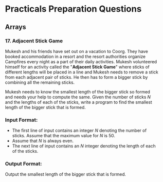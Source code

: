 # Practicals Preparation Questions
## **Arrays**

### $17.$ Adjacent Stick Game

Mukesh and his friends have set out on a vacation to Coorg. They have booked accommodation in a resort and the resort authorities organize Campfires every night as a part of their daily activities. Mukesh volunteered himself for an activity called the "**Adjacent Stick Game**" where sticks of different lengths will be placed in a line and Mukesh needs to remove a stick from each adjacent pair of sticks. He then has to form a bigger stick by combining all the remaining sticks.

Mukesh needs to know the smallest length of the bigger stick so formed and needs your help to compute the same. Given the number of sticks $N$ and the lengths of each of the sticks, write a program to find the smallest length of the bigger stick that is formed.

### **Input Format:**
  - The first line of input contains an integer $N$ denoting the number of sticks. Assume that the maximum value for $N$ is $50$.
  - Assume that $N$ is always even.
  - The next line of input contains an $N$ integer denoting the length of each of the sticks.

### **Output Format:**
Output the smallest length of the bigger stick that is formed.
